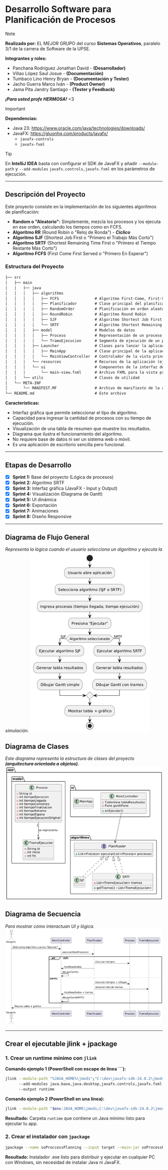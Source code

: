 # Desarrollo Software para Planificación de Procesos

>[!note]
> 
> **Realizado por:** EL MEJOR GRUPO del curso **Sistemas Operativos**, paralelo 3/1 de la carrera de Software de la UPSE.
> 
>**Integrantes y roles:**
> 
> - Panchana Rodríguez Jonathan David - **(Desarrollador)**
> - Villao López Saul Josue - **(Documentación)**
> - Tumbaco Lino Henry Bryan - **(Documentación y Tester)**
> - Jacho Guerra Marco Iván - **(Product Owner)**
> - Jama Pita Jandry Santiago - **(Tester y Feedback)**
> 
>**_¡Para usted profe HERMOSA!_** <3

>[!important] 
> 
> **Dependencias:**
> - Java 23: https://www.oracle.com/java/technologies/downloads/
> - JavaFX: https://gluonhq.com/products/javafx/
>   - `javafx-controls`
>   - `javafx-fxml`

>[!TIP]
> 
> En **IntelliJ IDEA** basta con configurar el SDK de JavaFX y añadir `--module-path` y `--add-modules` `javafx.controls,javafx.fxml` en los parámetros de ejecución.

---

## **Descripción del Proyecto**

Este proyecto consiste en la implementación de los siguientes algoritmos de planificación:

- **Random o "Aleatorio":** Simplemente, mezcla los procesos y los ejecuta en ese orden, calculando los tiempos como en FCFS.
- **Algoritmo RR** (Round Robin o "Reloj de Ronda") - **_Ciclico_**
- **Algoritmo SJF** (Shortest Job First o "Primero el Trabajo Más Corto")
- **Algoritmo SRTF** (Shortest Remaining Time First o "Primero el Tiempo Restante Más Corto")
- **Algoritmo FCFS** (First Come First Served o "Primero En Esperar")

### Estructura del Proyecto

```txt
├── src
│   ├── main
│   │   ├── java
│   │   │   ├── algorithms
│   │   │   │   ├── FCFS                # Algoritmo First-Come, First-Served
│   │   │   │   ├── Planificador        # Clase principal del planificador
│   │   │   │   ├── RandomOrder         # Planificación en orden aleatorio
│   │   │   │   ├── RoundRobin          # Algoritmo Round Robin
│   │   │   │   ├── SJF                 # Algoritmo Shortest Job First
│   │   │   │   └── SRTF                # Algoritmo Shortest Remaining Time First
│   │   │   ├── model                   # Modelos de datos
│   │   │   │   ├── Proceso             # Representación de un proceso
│   │   │   │   └── TramoEjecucion      # Segmento de ejecución de un proceso
│   │   │   ├── Launcher                # Clases para lanzar la aplicación
│   │   │   │   ├── MainApp             # Clase principal de la aplicación
│   │   │   │   └── MainViewController  # Controlador de la vista principal
│   │   │   └── resources               # Recursos de la aplicación (ej. imágenes, archivos de configuración)
│   │   │   └── ui                      # Componentes de la interfaz de usuario
│   │   │       └── main-view.fxml      # Archivo FXML para la vista principal
│   │   └── utils                       # Clases de utilidad
│   └── META-INF
│       └── MANIFEST.MF                 # Archivo de manifiesto de la aplicación
└── README.md                           # Este archivo
```

**Características:**
- Interfaz gráfica que permite seleccionar el tipo de algoritmo.
- Capacidad para ingresar la cantidad de procesos con su tiempo de ejecución.
- Visualización de una tabla de resumen que muestre los resultados.
- Diagrama que ilustra el funcionamiento del algoritmo.
- No requiere base de datos ni ser un sistema web o móvil.
- Es una aplicación de escritorio sencilla pero funcional.

---
## Etapas de Desarrollo
- [X] **Sprint 1:** Base del proyecto (Lógica de procesos)
- [X] **Sprint 2:** Algoritmo SRTF
- [X] **Sprint 3:** Interfaz gráfica (JavaFX - Input y Output)
- [X] **Sprint 4:** Visualización (Diagrama de Gantt)
- [X] **Sprint 5:** UI dinámica
- [X] **Sprint 6:** Exportación
- [X] **Sprint 7:** Animaciones
- [X] **Sprint 8:** Diseño Responsive

---
## Diagrama de Flujo General
_Representa la lógica cuando el usuario selecciona un algoritmo y ejecuta la simulación._
![flujoGeneral.png](img/flujoGeneral.png)

## Diagrama de Clases 
_Este diagrama representa la estructura de clases del proyecto **(arquitectura orientada a objetos).**_
![clases.png](img/clases.png)

## Diagrama de Secuencia
_Para mostrar cómo interactuan UI y lógica._
![secuencia.png](img/secuencia.png)

---

## **Crear el ejecutable jlink + jpackage**

### 1. Crear un runtime mínimo con `jlink`

**Comando ejemplo 1 (PowerShell con escape de línea ```):**
```bash
jlink --module-path "%JAVA_HOME%\jmods";"C:\dev\javafx-sdk-24.0.2\jmods" `
      --add-modules java.base,java.desktop,javafx.controls,javafx.fxml `
      --output runtime
```

**Comando ejemplo 2 (PowerShell en una línea):**
```bash
jlink --module-path "$env:JAVA_HOME\jmods;C:\dev\javafx-sdk-24.0.2\jmods" --add-modules java.base,java.desktop,javafx.controls,javafx.fxml --output runtime

```
**Resultado:** Carpeta `runtime` que contiene un Java mínimo listo para ejecutar tu app.

### 2. Crear el instalador con `jpackage`

```bash
jpackage --name soProccessPlanning --input target --main-jar soProcessPlanning-1.0.0.jar --main-class ui.MainApp --runtime-image runtime --type exe --vendor "Jonathan Panchana" --win-shortcut --win-menu --icon icon.ico
```

**Resultado:** Instalador .exe listo para distribuir y ejecutar en cualquier PC con Windows, sin necesidad de instalar Java ni JavaFX.